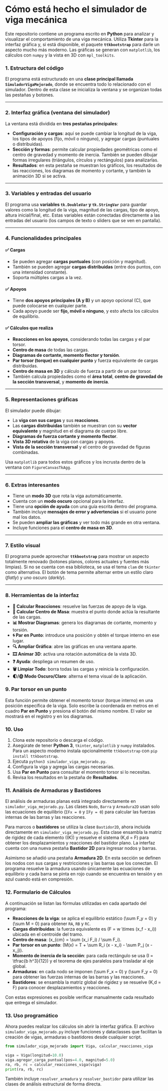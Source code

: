 
# Cómo está hecho el simulador de viga mecánica

Este repositorio contiene un programa escrito en **Python** para analizar y visualizar el comportamiento de una viga mecánica. Utiliza **Tkinter** para la interfaz gráfica y, si está disponible, el paquete **`ttkbootstrap`** para darle un aspecto mucho más moderno. Las gráficas se generan con `matplotlib`, los cálculos con `numpy` y la vista en 3D con `mpl_toolkits`.

### 1. Estructura del código

El programa está estructurado en una **clase principal llamada `SimuladorVigaMejorado`**, donde se encuentra todo lo relacionado con el simulador. Dentro de esta clase se inicializa la ventana y se organizan todas las pestañas y botones.

---

### 2. Interfaz gráfica (ventana del simulador)

La ventana está dividida en **tres pestañas principales**:

* **Configuración y cargas**: aquí se puede cambiar la longitud de la viga, los tipos de apoyos (fijo, móvil o ninguno), y agregar cargas (puntuales o distribuidas).
* **Sección y formas**: permite calcular propiedades geométricas como el centro de gravedad y momento de inercia. También se pueden dibujar formas irregulares (triángulos, círculos y rectángulos) para analizarlas.
* **Resultados**: en esta pestaña se muestran los gráficos, los resultados de las reacciones, los diagramas de momento y cortante, y también la animación 3D si se activa.

---

### 3. Variables y entradas del usuario

El programa usa **variables `tk.DoubleVar` y `tk.StringVar`** para guardar valores como la longitud de la viga, magnitud de las cargas, tipo de apoyo, altura inicial/final, etc. Estas variables están conectadas directamente a las entradas del usuario (los campos de texto o sliders que se ven en pantalla).

---

### 4. Funcionalidades principales

#### ✅ Cargas

* Se pueden agregar **cargas puntuales** (con posición y magnitud).
* También se pueden agregar **cargas distribuidas** (entre dos puntos, con una intensidad constante).
* Soporta múltiples cargas a la vez.

#### ✅ Apoyos

* Tiene **dos apoyos principales (A y B)** y un apoyo opcional (C), que puede colocarse en cualquier parte.
* Cada apoyo puede ser **fijo, móvil o ninguno**, y esto afecta los cálculos de equilibrio.

#### ✅ Cálculos que realiza

* **Reacciones en los apoyos**, considerando todas las cargas y el par torsor.
* **Centro de masa** de todas las cargas.
* **Diagramas de cortante, momento flector y torsión**.
* **Par torsor (torque) en cualquier punto** y fuerza equivalente de cargas distribuidas.
* **Centro de masa en 3D** y cálculo de fuerza a partir de un par torsor.
* También calcula propiedades como el **área total**, **centro de gravedad de la sección transversal**, y **momento de inercia**.

---

### 5. Representaciones gráficas

El simulador puede dibujar:

* La **viga con sus cargas** y sus **reacciones**.
* Las **cargas distribuidas** también se muestran con su **vector equivalente** y magnitud en el diagrama de cuerpo libre.
* **Diagramas de fuerza cortante y momento flector**.
* **Vista 3D rotativa** de la viga con cargas y apoyos.
* **Vista de la sección transversal** y el centro de gravedad de figuras combinadas.

Usa `matplotlib` para todos estos gráficos y los incrusta dentro de la ventana con `FigureCanvasTkAgg`.

---

### 6. Extras interesantes

* Tiene un **modo 3D** que rota la viga automáticamente.
* Cuenta con un **modo oscuro** opcional para la interfaz.
* Tiene una **opción de ayuda** con una guía escrita dentro del programa.
* También incluye **mensajes de error y advertencias** si el usuario pone mal los datos.
* Se pueden **ampliar las gráficas** y ver todo más grande en otra ventana.
* Incluye funciones para el **centro de masa en 3D**.

---

### 7. Estilo visual

El programa puede aprovechar **`ttkbootstrap`** para mostrar un aspecto totalmente renovado (botones planos, colores actuales y fuentes más limpias). Si no se cuenta con esa biblioteca, se usa el tema `clam` de `tkinter` como alternativa.
El botón de tema permite alternar entre un estilo claro (*flatly*) y uno oscuro (*darkly*).

---

### 8. Herramientas de la interfaz

* **🧮 Calcular Reacciones**: resuelve las fuerzas de apoyo de la viga.
* **📍 Calcular Centro de Masa**: muestra el punto donde actúa la resultante de las cargas.
* **📊 Mostrar Diagramas**: genera los diagramas de cortante, momento y torsión.
* **🌀 Par en Punto**: introduce una posición y obtén el torque interno en ese lugar.
* **🔍 Ampliar Gráfica**: abre las gráficas en una ventana aparte.
* **🎞️ Animar 3D**: activa una rotación automática de la vista 3D.
* **❓ Ayuda**: despliega un resumen de uso.
* **🗑️ Limpiar Todo**: borra todas las cargas y reinicia la configuración.
* **🌓/🌞 Modo Oscuro/Claro**: alterna el tema visual de la aplicación.

### 9. Par torsor en un punto

Esta función permite obtener el momento torsor (torque interno) en una posición específica de la viga.
Solo escribe la coordenada en metros en el cuadro **Par en Punto** y presiona el botón del mismo nombre.
El valor se mostrará en el registro y en los diagramas.

### 10. Uso

1. Clona este repositorio o descarga el código.
2. Asegúrate de tener **Python 3**, `tkinter`, `matplotlib` y `numpy` instalados.
   Para un aspecto moderno instala opcionalmente `ttkbootstrap` con `pip install ttkbootstrap`.
3. Ejecuta `python3 simulador_viga_mejorado.py`.
4. Configura la viga y agrega las cargas necesarias.
5. Usa **Par en Punto** para consultar el momento torsor si lo necesitas.
6. Revisa los resultados en la pestaña de **Resultados**.

### 11. Análisis de Armaduras y Bastidores

El análisis de armaduras planas está integrado directamente en `simulador_viga_mejorado.py`. Las clases `Nodo`, `Barra` y `Armadura2D` usan solo las ecuaciones de equilibrio (`ΣFx = 0` y `ΣFy = 0`) para calcular las fuerzas internas de las barras y las reacciones.

Para marcos o **bastidores** se utiliza la clase `Bastidor2D`, ahora incluida directamente en `simulador_viga_mejorado.py`. Esta clase ensambla la matriz de rigidez de cada elemento (\(K\)) y resuelve el sistema \(K\,d = F\) para obtener los desplazamientos y reacciones del bastidor plano. La interfaz cuenta con una nueva pestaña **Bastidor 2D** para ingresar nodos y barras.

Asimismo se añadió una pestaña **Armadura 2D**. En esta sección se definen los
nodos con sus cargas y restricciones y las barras que los conectan. El programa
resuelve la armadura usando únicamente las ecuaciones de equilibrio y cada
barra se pinta en rojo cuando se encuentra en tensión y en azul cuando está en
compresión.

### 12. Formulario de Cálculos

A continuación se listan las fórmulas utilizadas en cada apartado del programa:

* **Reacciones de la viga**: se aplica el equilibrio estático
  \(\sum F_y = 0\) y \(\sum M = 0\) para obtener `RA`, `RB` y `RC`.
* **Cargas distribuidas**: la fuerza equivalente es
  \(F = w \times (x_f - x_i)\) ubicada en el centroide del tramo.
* **Centro de masa**: \(x_{cm} = \sum (x_i F_i) / \sum F_i\).
* **Par torsor en un punto**: \(M(x) = T + \sum R_i (x - x_i) - \sum P_j
  (x - x_j)\).
* **Momento de inercia de la sección**: para cada rectángulo se usa
  \(I = \tfrac{b h^3}{12}\) y el teorema de ejes paralelos para trasladar al
  eje global.
* **Armaduras**: en cada nodo se imponen
  \(\sum F_x = 0\) y \(\sum F_y = 0\) para obtener las fuerzas internas de las
  barras y las reacciones.
* **Bastidores**: se ensambla la matriz global de rigidez y se resuelve
  \(K\,d = F\) para conocer desplazamientos y reacciones.

Con estas expresiones es posible verificar manualmente cada resultado que
entrega el simulador.

### 13. Uso programático

Ahora puedes realizar los cálculos sin abrir la interfaz gráfica. El archivo
`simulador_viga_mejorado.py` incluye funciones y dataclasses que facilitan la
creación de vigas, armaduras o bastidores desde cualquier script.

```python
from simulador_viga_mejorado import Viga, calcular_reacciones_viga

viga = Viga(longitud=10.0)
viga.agregar_carga_puntual(pos=4.0, magnitud=5.0)
ra, rb, rc = calcular_reacciones_viga(viga)
print(ra, rb, rc)
```

También incluye `resolver_armadura` y `resolver_bastidor` para utilizar las
clases de análisis estructural de forma directa.

